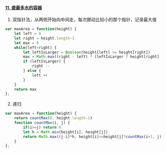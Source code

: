 #### [11. 盛最多水的容器](https://leetcode-cn.com/problems/container-with-most-water/)

1. 双指针法，从两侧开始向中间走，每次挪动比较小的那个指针，记录最大值

```js
var maxArea = function(height) {
    let left = 0
    let right = height.length-1
    let max = 0
    while(left<right) {
        let leftIsLarger = Boolean(height[left] >= height[right])
        max = Math.max((right - left) * (leftIsLarger ? height[right] : height[left]), max)
        if (leftIsLarger) {
            right --
        } else {
            left ++
        }
    }
    return max
};
```



2. 递归

```js
var maxArea = function(height) {
    return countMax(0, height.length-1)
    function countMax(i, j) {
        if(i>=j) return 0
        let h = Math.min(height[i], height[j])
        return Math.max((j-i)*h, height[i]<=height[j]?countMax(i+1, j):countMax(i,j-1))
    }
};
```


